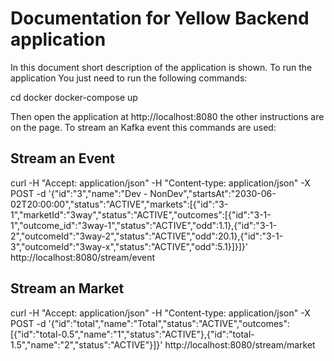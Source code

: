 # Documentation for Yellow Backend application

In this document short description of the application is shown. To run the application You just need to run the following commands: 

  cd docker
  docker-compose up
  
 Then open the application at http://localhost:8080 the other instructions are on the page. To stream an Kafka event this commands are used:
 
 ## Stream an Event
 
  curl -H "Accept: application/json" -H "Content-type: application/json" -X POST -d '{"id":"3","name":"Dev - NonDev","startsAt":"2030-06-02T20:00:00","status":"ACTIVE","markets":[{"id":"3-1","marketId":"3way","status":"ACTIVE","outcomes":[{"id":"3-1-1","outcome_id":"3way-1","status":"ACTIVE","odd":1.1},{"id":"3-1-2","outcomeId":"3way-2","status":"ACTIVE","odd":20.1},{"id":"3-1-3","outcomeId":"3way-x","status":"ACTIVE","odd":5.1}]}]}' http://localhost:8080/stream/event
 
 ## Stream an Market
 
  curl -H "Accept: application/json" -H "Content-type: application/json" -X POST -d '{"id":"total","name":"Total","status":"ACTIVE","outcomes":[{"id":"total-0.5","name":"1","status":"ACTIVE"},{"id":"total-1.5","name":"2","status":"ACTIVE"}]}' http://localhost:8080/stream/market
 
